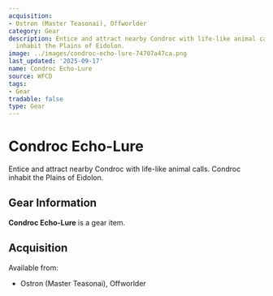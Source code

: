 ```yaml
---
acquisition:
- Ostron (Master Teasonai), Offworlder
category: Gear
description: Entice and attract nearby Condroc with life-like animal calls. Condroc
  inhabit the Plains of Eidolon.
image: ../images/condroc-echo-lure-74707a47ca.png
last_updated: '2025-09-17'
name: Condroc Echo-Lure
source: WFCD
tags:
- Gear
tradable: false
type: Gear
---
```


# Condroc Echo-Lure

Entice and attract nearby Condroc with life-like animal calls. Condroc inhabit the Plains of Eidolon.

## Gear Information

**Condroc Echo-Lure** is a gear item.

## Acquisition

Available from:
- Ostron (Master Teasonai), Offworlder

